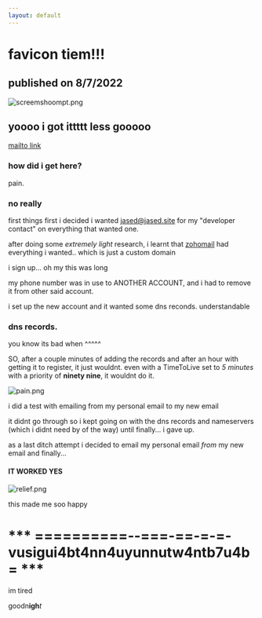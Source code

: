 ```yaml
---
layout: default 
---
```


# favicon tiem!!!

## published on 8/7/2022

![screemshoompt.png](http://jased.site/blog/jasedatjaseddotsite/screemshoompt.png)

## yoooo i got ittttt less gooooo

[mailto link](https://jased.site/redirect/mailto)

### how did i get here?

pain.

### no really

first things first i decided i wanted jased@jased.site for my "developer contact" on everything that wanted one.

after doing some *extremely light* research, i learnt that [zohomail](https://zohomail.com) had everything i wanted.. which is just a custom domain

i sign up... oh my this was long

my phone number was in use to ANOTHER ACCOUNT, and i had to remove it from other said account.

i set up the new account and it wanted some dns reconds. understandable

### dns records.

you know its bad when ^^^^^

SO, after a couple minutes of adding the records and after an hour with getting it to register, it just wouldnt. even with a TimeToLive set to *5 minutes* with a priority of **ninety nine**, it wouldnt do it.

![pain.png](http://jased.site/blog/jasedatjaseddotsite/pain.png)

i did a test with emailing from my personal email to my new email

it didnt go through so i kept going on with the dns records and nameservers (which i didnt need by of the way) until finally... i gave up.

as a last ditch attempt i decided to email my personal email *from* my new email and finally...

#### IT WORKED YES

![relief.png](http://jased.site/blog/jasedatjaseddotsite/relief.png)

this made me soo happy

# *** ==========--===-==-=-=-vusigui4bt4nn4uyunnutw4ntb7u4b= ***

im tired

goodn**igh***t*